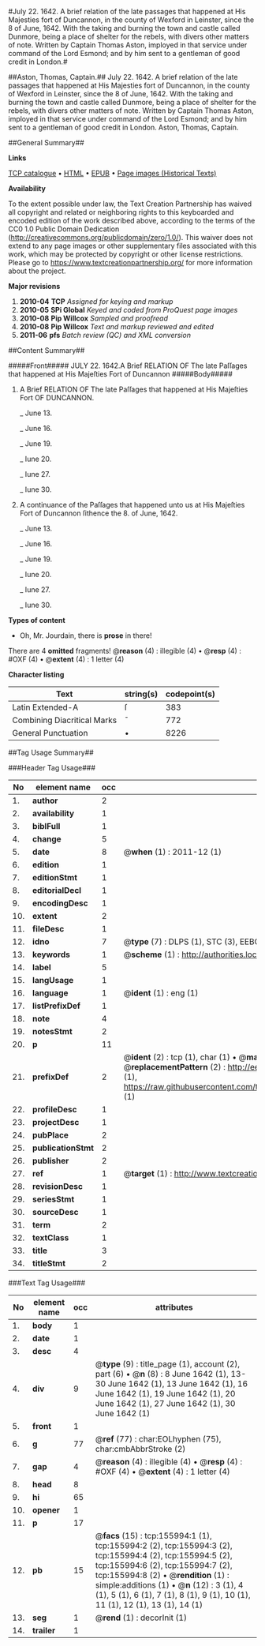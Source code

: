 #July 22. 1642. A brief relation of the late passages that happened at His Majesties fort of Duncannon, in the county of Wexford in Leinster, since the 8 of June, 1642. With the taking and burning the town and castle called Dunmore, being a place of shelter for the rebels, with divers other matters of note. Written by Captain Thomas Aston, imployed in that service under command of the Lord Esmond; and by him sent to a gentleman of good credit in London.#

##Aston, Thomas, Captain.##
July 22. 1642. A brief relation of the late passages that happened at His Majesties fort of Duncannon, in the county of Wexford in Leinster, since the 8 of June, 1642. With the taking and burning the town and castle called Dunmore, being a place of shelter for the rebels, with divers other matters of note. Written by Captain Thomas Aston, imployed in that service under command of the Lord Esmond; and by him sent to a gentleman of good credit in London.
Aston, Thomas, Captain.

##General Summary##

**Links**

[TCP catalogue](http://www.ota.ox.ac.uk/tcp/)  • 
[HTML](http://tei.it.ox.ac.uk/tcp/Texts-HTML/free/A75/A75751.html)  • 
[EPUB](http://tei.it.ox.ac.uk/tcp/Texts-EPUB/free/A75/A75751.epub) • 
[Page images (Historical Texts)](https://historicaltexts.jisc.ac.uk/eebo-99873055e)

**Availability**

To the extent possible under law, the Text Creation Partnership has waived all copyright and related or neighboring rights to this keyboarded and encoded edition of the work described above, according to the terms of the CC0 1.0 Public Domain Dedication (http://creativecommons.org/publicdomain/zero/1.0/). This waiver does not extend to any page images or other supplementary files associated with this work, which may be protected by copyright or other license restrictions. Please go to https://www.textcreationpartnership.org/ for more information about the project.

**Major revisions**

1. __2010-04__ __TCP__ *Assigned for keying and markup*
1. __2010-05__ __SPi Global__ *Keyed and coded from ProQuest page images*
1. __2010-08__ __Pip Willcox__ *Sampled and proofread*
1. __2010-08__ __Pip Willcox__ *Text and markup reviewed and edited*
1. __2011-06__ __pfs__ *Batch review (QC) and XML conversion*

##Content Summary##

#####Front#####
JULY 22. 1642.A Brief RELATION OF The late Paſſages that happened at His Majeſties Fort of Duncannon
#####Body#####

1. A Brief RELATION OF The late Paſſages that happened at His Majeſties Fort OF DUNCANNON.

    _ June 13.

    _ June 16.

    _ June 19.

    _ Iune 20.

    _ Iune 27.

    _ Iune 30.

1. A continuance of the Paſſages that happened unto us at His Majeſties Fort of Duncannon ſithence the 8. of June, 1642.

    _ June 13.

    _ June 16.

    _ June 19.

    _ Iune 20.

    _ Iune 27.

    _ Iune 30.

**Types of content**

  * Oh, Mr. Jourdain, there is **prose** in there!

There are 4 **omitted** fragments! 
 @__reason__ (4) : illegible (4)  •  @__resp__ (4) : #OXF (4)  •  @__extent__ (4) : 1 letter (4)

**Character listing**


|Text|string(s)|codepoint(s)|
|---|---|---|
|Latin Extended-A|ſ|383|
|Combining             Diacritical Marks|̄|772|
|General Punctuation|•|8226|

##Tag Usage Summary##

###Header Tag Usage###

|No|element name|occ|attributes|
|---|---|---|---|
|1.|__author__|2||
|2.|__availability__|1||
|3.|__biblFull__|1||
|4.|__change__|5||
|5.|__date__|8| @__when__ (1) : 2011-12 (1)|
|6.|__edition__|1||
|7.|__editionStmt__|1||
|8.|__editorialDecl__|1||
|9.|__encodingDesc__|1||
|10.|__extent__|2||
|11.|__fileDesc__|1||
|12.|__idno__|7| @__type__ (7) : DLPS (1), STC (3), EEBO-CITATION (1), PROQUEST (1), VID (1)|
|13.|__keywords__|1| @__scheme__ (1) : http://authorities.loc.gov/ (1)|
|14.|__label__|5||
|15.|__langUsage__|1||
|16.|__language__|1| @__ident__ (1) : eng (1)|
|17.|__listPrefixDef__|1||
|18.|__note__|4||
|19.|__notesStmt__|2||
|20.|__p__|11||
|21.|__prefixDef__|2| @__ident__ (2) : tcp (1), char (1)  •  @__matchPattern__ (2) : ([0-9\-]+):([0-9IVX]+) (1), (.+) (1)  •  @__replacementPattern__ (2) : http://eebo.chadwyck.com/downloadtiff?vid=$1&page=$2 (1), https://raw.githubusercontent.com/textcreationpartnership/Texts/master/tcpchars.xml#$1 (1)|
|22.|__profileDesc__|1||
|23.|__projectDesc__|1||
|24.|__pubPlace__|2||
|25.|__publicationStmt__|2||
|26.|__publisher__|2||
|27.|__ref__|1| @__target__ (1) : http://www.textcreationpartnership.org/docs/. (1)|
|28.|__revisionDesc__|1||
|29.|__seriesStmt__|1||
|30.|__sourceDesc__|1||
|31.|__term__|2||
|32.|__textClass__|1||
|33.|__title__|3||
|34.|__titleStmt__|2||


###Text Tag Usage###

|No|element name|occ|attributes|
|---|---|---|---|
|1.|__body__|1||
|2.|__date__|1||
|3.|__desc__|4||
|4.|__div__|9| @__type__ (9) : title_page (1), account (2), part (6)  •  @__n__ (8) : 8 June 1642 (1), 13-30 June 1642 (1), 13 June 1642 (1), 16 June 1642 (1), 19 June 1642 (1), 20 June 1642 (1), 27 June 1642 (1), 30 June 1642 (1)|
|5.|__front__|1||
|6.|__g__|77| @__ref__ (77) : char:EOLhyphen (75), char:cmbAbbrStroke (2)|
|7.|__gap__|4| @__reason__ (4) : illegible (4)  •  @__resp__ (4) : #OXF (4)  •  @__extent__ (4) : 1 letter (4)|
|8.|__head__|8||
|9.|__hi__|65||
|10.|__opener__|1||
|11.|__p__|17||
|12.|__pb__|15| @__facs__ (15) : tcp:155994:1 (1), tcp:155994:2 (2), tcp:155994:3 (2), tcp:155994:4 (2), tcp:155994:5 (2), tcp:155994:6 (2), tcp:155994:7 (2), tcp:155994:8 (2)  •  @__rendition__ (1) : simple:additions (1)  •  @__n__ (12) : 3 (1), 4 (1), 5 (1), 6 (1), 7 (1), 8 (1), 9 (1), 10 (1), 11 (1), 12 (1), 13 (1), 14 (1)|
|13.|__seg__|1| @__rend__ (1) : decorInit (1)|
|14.|__trailer__|1||
